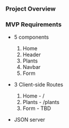 ### Project Overview

### MVP Requirements

* 5 components
    1. Home
    2. Header
    3. Plants
    4. Navbar
    5. Form

* 3 Client-side Routes
    1. Home - /
    2. Plants - /plants
    3. Form - TBD

* JSON server